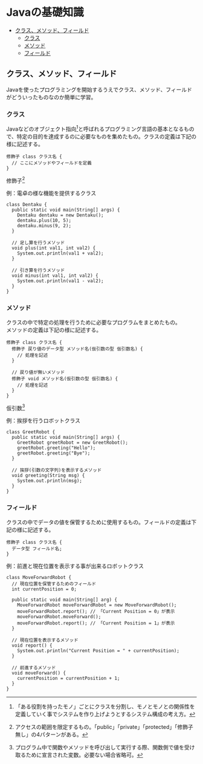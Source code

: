 # Javaの基礎知識

- [クラス、メソッド、フィールド](#クラスメソッドフィールド)
  - [クラス](#クラス)
  - [メソッド](#メソッド)
  - [フィールド](#フィールド)

## クラス、メソッド、フィールド
Javaを使ったプログラミングを開始するうえでクラス、メソッド、フィールドがどういったものなのか簡単に学習。

### クラス
Javaなどのオブジェクト指向[^1]と呼ばれるプログラミング言語の基本となるもので、特定の目的を達成するのに必要なものを集めたもの。クラスの定義は下記の様に記述する。
```
修飾子 class クラス名 {
  // ここにメソッドやフィールドを定義
}
```
修飾子[^2]

例：電卓の様な機能を提供するクラス
```
class Dentaku {
  public static void main(String[] args) {
    Dentaku dentaku = new Dentaku();
    dentaku.plus(10, 5);
    dentaku.minus(9, 2);
  }

  // 足し算を行うメソッド
  void plus(int val1, int val2) {
    System.out.println(val1 + val2);
  }

  // 引き算を行うメソッド
  void minus(int val1, int val2) {
    System.out.println(val1 - val2);
  }
}
```

### メソッド
クラスの中で特定の処理を行うために必要なプログラムをまとめたもの。  
メソッドの定義は下記の様に記述する。
```
修飾子 class クラス名 {
  修飾子 戻り値のデータ型 メソッド名(仮引数の型 仮引数名) {
    // 処理を記述
  }

  // 戻り値が無いメソッド
  修飾子 void メソッド名(仮引数の型 仮引数名) {
    // 処理を記述
  }
}
```
仮引数[^3]

例：挨拶を行うロボットクラス
```
class GreetRobot {
  public static void main(String[] args) {
    GreetRobot greetRobot = new GreetRobot();
    greetRobot.greeting("Hello");
    greetRobot.greeting("Bye");
  }

  // 挨拶(引数の文字列)を表示するメソッド
  void greeting(String msg) {
    System.out.println(msg);
  }
}
```

### フィールド
クラスの中でデータの値を保管するために使用するもの。フィールドの定義は下記の様に記述する。
```
修飾子 class クラス名 {
  データ型 フィールド名;
}
```
例：前進と現在位置を表示する事が出来るロボットクラス
```
class MoveForwardRobot {
  // 現在位置を保管するためのフィールド
  int currentPosition = 0;

  public static void main(String[] arg) {
    MoveForwardRobot moveForwardRobot = new MoveForwardRobot();
    moveForwardRobot.report(); // 「Current Position = 0」が表示
    moveForwardRobot.moveForward();
    moveForwardRobot.report(); // 「Current Position = 1」が表示
  }

  // 現在位置を表示するメソッド
  void report() {
    System.out.println("Current Position = " + currentPosition);
  }

  // 前進するメソッド
  void moveForward() {
    currentPosition = currentPosition + 1;
  }
}
```


[^1]: 「ある役割を持ったモノ」ごとにクラスを分割し、モノとモノとの関係性を定義していく事でシステムを作り上げようとするシステム構成の考え方。
[^2]: アクセスの範囲を限定するもの。「public」「private」「protected」「修飾子無し」の4パターンがある。
[^3]: プログラム中で関数やメソッドを呼び出して実行する際、関数側で値を受け取るために宣言された変数。必要ない場合省略可。